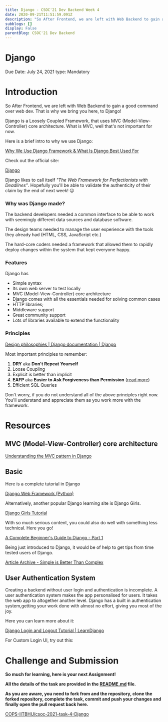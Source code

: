 ```yaml
---
title: Django - CSOC'21 Dev Backend Week 4
date: 2020-09-21T11:51:59.091Z
description: "So After Frontend, we are left with Web Backend to gain a good command over web dev. That is why we bring you here, to Django!"
subblogs: []
display: False
parentBlog: CSOC'21 Dev Backend
---
```



# Django

Due Date: July 24, 2021
type: Mandatory

# Introduction

So After Frontend, we are left with Web Backend to gain a good command over web dev. That is why we bring you here, to Django!

Django is a Loosely Coupled Framework, that uses MVC (Model-View-Controller) core architecture. What is MVC, well that's not important for now.

Here is a brief intro to why we use Django:

[Why We Use Django Framework & What Is Django Best Used For](https://djangostars.com/blog/why-we-use-django-framework/)

Check out the official site:

[Django](https://www.djangoproject.com/)

Django likes to call itself *"The Web Framework for Perfectionists with Deadlines"*. Hopefully you'll be able to validate the authenticity of their claim by the end of next week! 😉

### Why was Django made?

The backend developers needed a common interface to be able to work with seemingly different data sources and database software.

The design teams needed to manage the user experience with the tools they already had (HTML, CSS, JavaScript etc.)

The hard-core coders needed a framework that allowed them to rapidly deploy changes within the system that kept everyone happy.

### Features

Django has 

- Simple syntax
- Its own web server to test locally
- MVC (Model-View-Controller) core architecture
- Django comes with all the essentials needed for solving common cases
- HTTP libraries;
- Middleware support
- Great community support
- Lots of libraries available to extend the functionality

### Principles

[Design philosophies | Django documentation | Django](https://docs.djangoproject.com/en/3.0/misc/design-philosophies/#don-t-repeat-yourself-dry)

Most important principles to remember:

1. **DRY** aka **Don't Repeat Yourself**
2. Loose Coupling
3. Explicit is better than implicit
4. **EAFP** aka **Easier to Ask Forgiveness than Permission** ([read more](https://devblogs.microsoft.com/python/idiomatic-python-eafp-versus-lbyl/))
5. Efficient SQL Queries

Don't worry, if you do not understand all of the above principles right now. You'll understand and appreciate them as you work more with the framework. 

# Resources

## MVC (Model-View-Controller) core architecture

[Understanding the MVC pattern in Django](https://medium.com/shecodeafrica/understanding-the-mvc-pattern-in-django-edda05b9f43f)

## Basic

Here is a complete tutorial in Django

[Django Web Framework (Python)](https://developer.mozilla.org/en-US/docs/Learn/Server-side/Django)

Alternatively, another popular Django learning site is Django Girls.

[Django Girls Tutorial](https://tutorial.djangogirls.org/en/)

With so much serious content, you could also do well with something less technical. Here you go! 

[A Complete Beginner's Guide to Django - Part 1](https://simpleisbetterthancomplex.com/series/2017/09/04/a-complete-beginners-guide-to-django-part-1.html)

Being just introduced to Django, it would be of help to get tips from time tested users of Django. 

[Article Archive - Simple is Better Than Complex](https://simpleisbetterthancomplex.com/archive/)

## User Authentication System

Creating a backend without user login and authentication is incomplete. A user authentication system makes the app personalised for users. It takes the web app to altogether another level. Django has a built in authentication system,getting your work done with almost no effort, giving you most of the joy.

Here you can learn more about it:

[Django Login and Logout Tutorial | LearnDjango](https://learndjango.com/tutorials/django-login-and-logout-tutorial)

For Custom Login UI, try out this:

[](https://www.fir3net.com/Web-Development/Django/django.html)

# Challenge and Submission

**So much for learning, here is your next Assignment!**

**All the details of the task are provided in the [](https://github.com/COPS-IITBHU/csoc-2020-task-2/blob/master/README.md)[README.md](https://github.com/COPS-IITBHU/csoc-2021-task-4-Django/blob/master/README.md) file.** 

**As you are aware, you need to fork from and the repository, clone the forked repository, complete the task, commit and push your changes and finally open the pull request back here.**

[COPS-IITBHU/csoc-2021-task-4-Django](https://github.com/COPS-IITBHU/csoc-2021-task-4-Django)